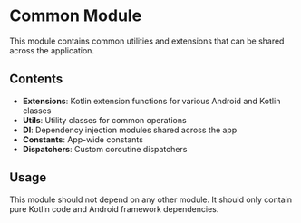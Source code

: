 # Common Module

This module contains common utilities and extensions that can be shared across the application.

## Contents

- **Extensions**: Kotlin extension functions for various Android and Kotlin classes
- **Utils**: Utility classes for common operations
- **DI**: Dependency injection modules shared across the app
- **Constants**: App-wide constants
- **Dispatchers**: Custom coroutine dispatchers

## Usage

This module should not depend on any other module. It should only contain pure Kotlin code and Android framework dependencies.